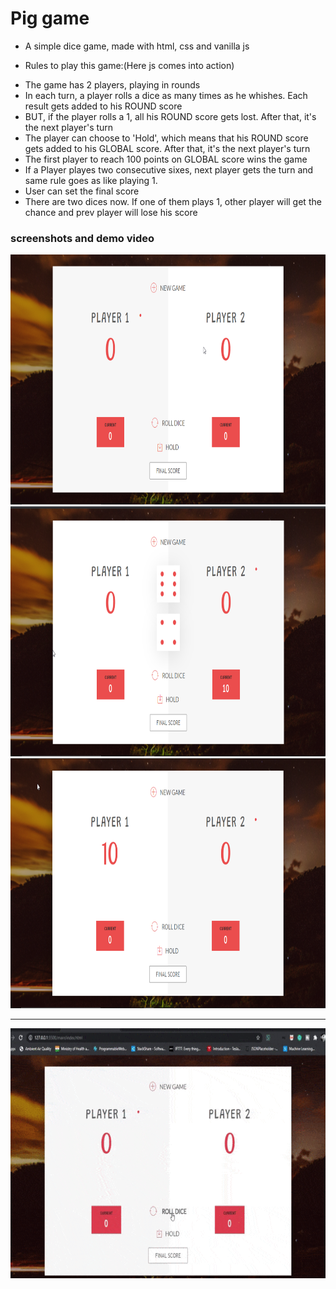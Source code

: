 # Pig game

- A simple dice game, made with html, css and vanilla js

- Rules to play this game:(Here js comes into action)

* The game has 2 players, playing in rounds
* In each turn, a player rolls a dice as many times as he whishes. Each result gets added to his ROUND score
* BUT, if the player rolls a 1, all his ROUND score gets lost. After that, it's the next player's turn
* The player can choose to 'Hold', which means that his ROUND score gets added to his GLOBAL score. After that, it's the next player's turn
* The first player to reach 100 points on GLOBAL score wins the game
* If a Player playes two consecutive sixes, next player gets the turn and same rule goes as like playing 1.
* User can set the final score
* There are two dices now. If one of them plays 1, other player will get the chance and prev player will lose his score

### screenshots and demo video

<img src = ".\screenshots\image1.png" height="400px" width="800px">
<img src = ".\screenshots\image2.png" height="400px" width="800px">
<img src = ".\screenshots\image3.png" height="400px" width="800px">

---------------------------------------------------------------------------------

<img src = ".\screenshots\final.gif" height="400px" width="800px">
